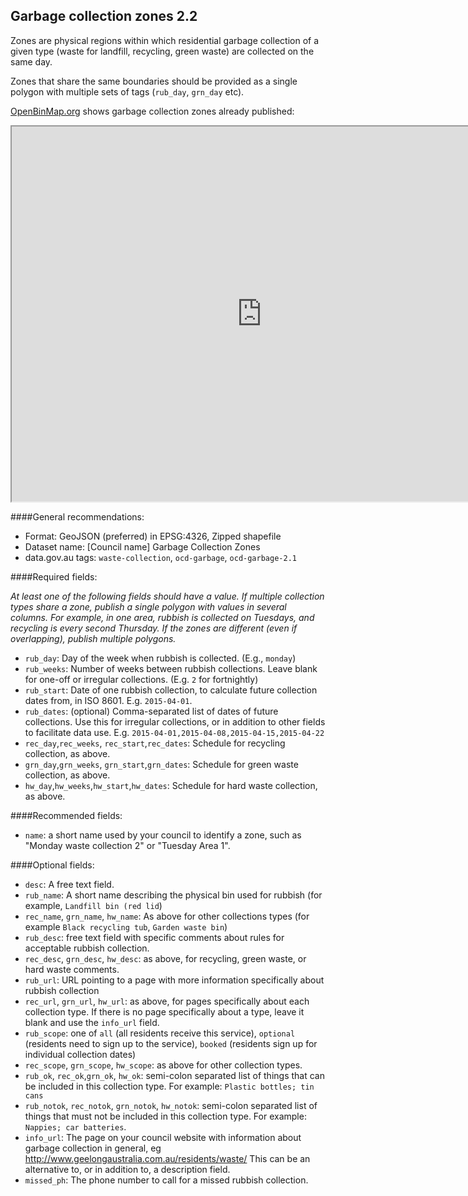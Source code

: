 ## Garbage collection zones 2.2

Zones are physical regions within which residential garbage collection of a given type (waste for landfill, recycling, green waste) are collected on the same day.

Zones that share the same boundaries should be provided as a single polygon with multiple sets of tags (`rub_day`, `grn_day` etc).

[OpenBinMap.org](http://openbinmap.org) shows garbage collection zones already published:

<iframe src="http://openbinmap.org?embed=true" style="height: 600px; width: 800px;"></iframe>

####General recommendations:

* Format: GeoJSON (preferred) in EPSG:4326, Zipped shapefile
* Dataset name: [Council name] Garbage Collection Zones
* data.gov.au tags: `waste-collection`, `ocd-garbage`, `ocd-garbage-2.1`

####Required fields:

*At least one of the following fields should have a value. If multiple collection types share a zone, publish a single polygon with values in several columns. For example, in one area, rubbish is collected on Tuesdays, and recycling is every second Thursday. If the zones are different (even if overlapping), publish multiple polygons.*

* `rub_day`: Day of the week when rubbish is collected. (E.g., `monday`)
* `rub_weeks`: Number of weeks between rubbish collections. Leave blank for one-off or irregular collections. (E.g. `2` for fortnightly)
* `rub_start`: Date of one rubbish collection, to calculate future collection dates from, in ISO 8601. E.g. `2015-04-01`.
* `rub_dates`: (optional) Comma-separated list of dates of future collections. Use this for irregular collections, or in addition to other fields to facilitate data use. E.g. `2015-04-01,2015-04-08,2015-04-15,2015-04-22`
* `rec_day`,`rec_weeks`, `rec_start`,`rec_dates`: Schedule for recycling collection, as above.
* `grn_day`,`grn_weeks`, `grn_start`,`grn_dates`: Schedule for green waste collection, as above.
* `hw_day`,`hw_weeks`,`hw_start`,`hw_dates`: Schedule for hard waste collection, as above.

####Recommended fields:

* `name`: a short name used by your council to identify a zone, such as "Monday waste collection 2" or "Tuesday Area 1".

####Optional fields:

* `desc`: A free text field.
* `rub_name`: A short name describing the physical bin used for rubbish (for example, `Landfill bin (red lid`)
* `rec_name`, `grn_name`, `hw_name`: As above for other collections types (for example `Black recycling tub`, `Garden waste bin`)
* `rub_desc`: free text field with specific comments about rules for acceptable rubbish collection.
* `rec_desc`, `grn_desc`, `hw_desc`: as above, for recycling, green waste, or hard waste comments.
* `rub_url`: URL pointing to a page with more information specifically about rubbish collection
* `rec_url`, `grn_url`, `hw_url`: as above, for pages specifically about each collection type. If there is no page specifically about a type, leave it blank and use the `info_url` field.
* `rub_scope`: one of `all` (all residents receive this service), `optional` (residents need to sign up to the service), `booked` (residents sign up for individual collection dates)
* `rec_scope`, `grn_scope`, `hw_scope`: as above for other collection types.
* `rub_ok`, `rec_ok`,`grn_ok`, `hw_ok`: semi-colon separated list of things that can be included in this collection type. For example: `Plastic bottles; tin cans`
* `rub_notok`, `rec_notok`, `grn_notok`, `hw_notok`: semi-colon separated list of things that must not be included in this collection type. For example: `Nappies; car batteries`.
* `info_url`: The page on your council website with information about garbage collection in general, eg http://www.geelongaustralia.com.au/residents/waste/ This can be an alternative to, or in addition to, a description field.
* `missed_ph`: The phone number to call for a missed rubbish collection.
